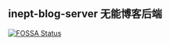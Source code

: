 ## inept-blog-server 无能博客后端

[![FOSSA Status](https://app.fossa.com/api/projects/git%2Bgithub.com%2Fineptchan%2Finept-blog-server.svg?type=large&issueType=license)](https://app.fossa.com/projects/git%2Bgithub.com%2Fineptchan%2Finept-blog-server?ref=badge_large&issueType=license)